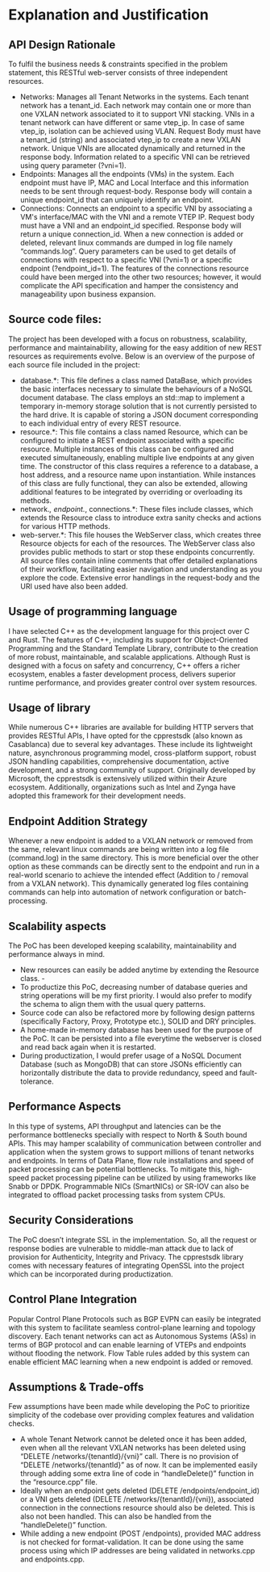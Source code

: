 # Explanation and Justification

## API Design Rationale
To fulfil the business needs & constraints specified in the problem statement, this RESTful web-server consists of three independent resources. 
* Networks: Manages all Tenant Networks in the systems. Each tenant network has a tenant_id. Each network may contain one or more than one  VXLAN network associated to it to support VNI stacking. VNIs in a tenant network can have different or same vtep_ip. In case of same vtep_ip, isolation can be achieved using VLAN. Request Body must have a tenant_id (string) and associated vtep_ip to create a new VXLAN network. Unique VNIs are allocated dynamically and returned in the response body. Information related to a specific VNI can be retrieved using query parameter (?vni=1).
* Endpoints: Manages all the endpoints (VMs) in the system. Each endpoint must have IP, MAC and Local Interface and this information needs to be sent through request-body. Response body will contain a unique endpoint_id that can uniquely identify an endpoint.
* Connections: Connects an endpoint to a specific VNI by associating a VM's interface/MAC with the VNI and a remote VTEP IP. Request body must have a VNI and an endpoint_id specified. Response body will return a unique connection_id. When a new connection is added or deleted, relevant linux commands are dumped in log file namely “commands.log”. Query parameters can be used to get details of connections with respect to a specific VNI (?vni=1) or a specific endpoint (?endpoint_id=1).
The features of the connections resource could have been merged into the other two resources; however, it would complicate the API specification and hamper the consistency and manageability upon business expansion. 

## Source code files:
The project has been developed with a focus on robustness, scalability, performance and maintainability, allowing for the easy addition of new REST resources as requirements evolve. Below is an overview of the purpose of each source file included in the project:
- database.*: This file defines a class named DataBase, which provides the basic interfaces necessary to simulate the behaviours of a NoSQL document database. The class employs an std::map to implement a temporary in-memory storage solution that is not currently persisted to the hard drive. It is capable of storing a JSON document corresponding to each individual entry of every REST resource.
- resource.*: This file contains a class named Resource, which can be configured to initiate a REST endpoint associated with a specific resource. Multiple instances of this class can be configured and executed simultaneously, enabling multiple live endpoints at any given time. The constructor of this class requires a reference to a database, a host address, and a resource name upon instantiation. While instances of this class are fully functional, they can also be extended, allowing additional features to be integrated by overriding or overloading its methods.
-	network.*, endpoint.*, connections.*: These files include classes, which extends the Resource class to introduce extra sanity checks and actions for various HTTP methods.
-	web-server.*: This file houses the WebServer class, which creates three Resource objects for each of the resources. The WebServer class also provides public methods to start or stop these endpoints concurrently.
All source files contain inline comments that offer detailed explanations of their workflow, facilitating easier navigation and understanding as you explore the code. Extensive error handlings in the request-body and the URI used have also been added. 

## Usage of programming language
I have selected C++ as the development language for this project over C and Rust. The features of C++, including its support for Object-Oriented Programming and the Standard Template Library, contribute to the creation of more robust, maintainable, and scalable applications. Although Rust is designed with a focus on safety and concurrency, C++ offers a richer ecosystem, enables a faster development process, delivers superior runtime performance, and provides greater control over system resources.

## Usage of library
While numerous C++ libraries are available for building HTTP servers that provides RESTful APIs, I have opted for the cpprestsdk (also known as Casablanca) due to several key advantages. These include its lightweight nature, asynchronous programming model, cross-platform support, robust JSON handling capabilities, comprehensive documentation, active development, and a strong community of support. Originally developed by Microsoft, the cpprestsdk is extensively utilized within their Azure ecosystem. Additionally, organizations such as Intel and Zynga have adopted this framework for their development needs.

## Endpoint Addition Strategy
Whenever a new endpoint is added to a VXLAN network or removed from the same, relevant linux commands are being written into a log file (command.log) in the same directory. This is more beneficial over the other option as these commands can be directly sent to the endpoint and run in a real-world scenario to achieve the intended effect (Addition to / removal from a VXLAN network). This dynamically generated log files containing commands can help into automation of network configuration or batch-processing. 

## Scalability aspects
The PoC has been developed keeping scalability, maintainability and performance always in mind. 
- New resources can easily be added anytime by extending the Resource class.  -
- To productize this PoC, decreasing number of database queries and string operations will be my first priority. I would also prefer to modify the schema to align them with the usual query patterns.
- Source code can also be refactored more by following design patterns (specifically Factory, Proxy, Prototype etc.), SOLID and DRY principles.
- A home-made in-memory database has been used for the purpose of the PoC. It can be persisted into a file everytime the webserver is closed and read back again when it is restarted.
- During productization, I would prefer usage of a NoSQL Document Database (such as MongoDB) that can store JSONs efficiently can horizontally distribute the data to provide redundancy, speed and fault-tolerance.   


## Performance Aspects
In this type of systems, API throughput and latencies can be the performance bottlenecks specially with respect to North & South bound APIs. This may hamper scalability of communication between controller and application when the system grows to support millions of tenant networks and endpoints. In terms of Data Plane, flow rule installations and speed of packet processing can be potential bottlenecks. To mitigate this, high-speed packet processing pipeline can be utilized by using frameworks like Snabb or DPDK. Programmable NICs (SmartNICs) or SR-IOV can also be integrated to offload packet processing tasks from system CPUs. 

## Security Considerations
The PoC doesn’t integrate SSL in the implementation. So, all the request or response bodies are vulnerable to middle-man attack due to lack of provision for Authenticity, Integrity and Privacy. The cpprestsdk library comes with necessary features of integrating OpenSSL into the project which can be incorporated during productization. 

## Control Plane Integration
Popular Control Plane Protocols such as BGP EVPN can easily be integrated with this system to facilitate seamless control-plane learning and topology discovery. Each tenant networks can act as Autonomous Systems (ASs) in terms of BGP protocol and can enable learning of VTEPs and endpoints without flooding the network.  Flow Table rules added by this system can enable efficient MAC learning when a new endpoint is added or removed.

## Assumptions & Trade-offs
Few assumptions have been made while developing the PoC to prioritize simplicity of the codebase over providing complex features and validation checks.
- A whole Tenant Network cannot be deleted once it has been added, even when all the relevant VXLAN networks has been deleted using “DELETE /networks/{tenantId}/{vni}” call. There is no provision of “DELETE /networks/{tenantId}” as of now. It can be implemented easily through adding some extra line of code in “handleDelete()” function in the “resource.cpp” file.
- Ideally when an endpoint gets deleted (DELETE /endpoints/endpoint_id) or a VNI gets deleted (DELETE /networks/{tenantId}/{vni}), associated connection in the connections resource should also be deleted. This is also not been handled. This can also be handled from the “handleDelete()” function.
- While adding a new endpoint (POST /endpoints), provided MAC address is not checked for format-validation. It can be done using the same process using which IP addresses are being validated in networks.cpp and endpoints.cpp.
